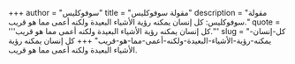 +++
author = "سوفوكليس"
title = "مقولة سوفوكليس"
description = "مقولة سوفوكليس: كل إنسان يمكنه رؤية الأشياء البعيدة ولكنه أعمى مما هو قريب."
quote = '''كل إنسان يمكنه رؤية الأشياء البعيدة ولكنه أعمى مما هو قريب.'''
slug = "كل-إنسان-يمكنه-رؤية-الأشياء-البعيدة-ولكنه-أعمى-مما-هو-قريب"
+++
كل إنسان يمكنه رؤية الأشياء البعيدة ولكنه أعمى مما هو قريب.
